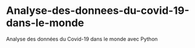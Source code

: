 # Analyse-des-donnees-du-covid-19-dans-le-monde
Analyse des données du Covid-19 dans le monde avec Python
